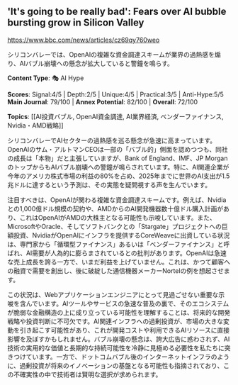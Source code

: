 ## 'It's going to be really bad': Fears over AI bubble bursting grow in Silicon Valley

https://www.bbc.com/news/articles/cz69qy760weo

シリコンバレーでは、OpenAIの複雑な資金調達スキームが業界の過熱感を煽り、AIバブル崩壊への懸念が拡大していると警鐘を鳴らす。

**Content Type**: 🎭 AI Hype

**Scores**: Signal:4/5 | Depth:2/5 | Unique:4/5 | Practical:3/5 | Anti-Hype:5/5
**Main Journal**: 79/100 | **Annex Potential**: 82/100 | **Overall**: 72/100

**Topics**: [[AI投資バブル, OpenAI資金調達, AI業界経済, ベンダーファイナンス, Nvidia・AMD戦略]]

シリコンバレーでAIセクターの過熱感を巡る懸念が急速に高まっています。OpenAIのサム・アルトマンCEOは一部の「バブル的」側面を認めつつも、同社の成長は「本物」だと主張していますが、Bank of England、IMF、JP MorganのトップからもAIバブル崩壊への警鐘が鳴らされています。特に、AI関連企業が今年のアメリカ株式市場の利益の80%を占め、2025年までに世界のAI支出が1.5兆ドルに達するという予測は、その実態を疑問視する声を生んでいます。

注目すべきは、OpenAIが関わる複雑な資金調達スキームです。例えば、Nvidiaとの1,000億ドル規模の契約や、AMDからのAI開発機器数十億ドル購入計画があり、これはOpenAIがAMDの大株主となる可能性も示唆しています。また、MicrosoftやOracle、そしてソフトバンクとの「Stargate」プロジェクトへの巨額投資、NvidiaがOpenAIにインフラを提供するCoreWeaveに出資している状況は、専門家から「循環型ファイナンス」あるいは「ベンダーファイナンス」と呼ばれ、AI需要が人為的に膨らまされているとの批判があります。OpenAIは急速な売上成長を誇る一方で、いまだ利益を上げていません。これは、かつて顧客への融資で需要を創出し、後に破綻した通信機器メーカーNortelの例を想起させます。

この状況は、Webアプリケーションエンジニアにとって見過ごせない重要な示唆を含んでいます。AIツールやサービスの急速な普及の裏で、そのエコシステムが脆弱な金融構造の上に成り立っている可能性を理解することは、将来的な開発戦略や投資判断に不可欠です。AI関連インフラへの過剰投資が、市場の大きな変動を引き起こす可能性があり、これが開発コストや利用できるAIリソースに直接影響を及ぼすかもしれません。バブル崩壊の懸念は、誇大広告に惑わされず、AI技術の実用的な価値と長期的な持続可能性を冷静に見極める必要性を私たちに突きつけています。一方で、ドットコムバブル後のインターネットインフラのように、過剰投資が将来のイノベーションの基盤となる可能性も指摘されており、この不確実性の中で技術者は賢明な選択が求められます。